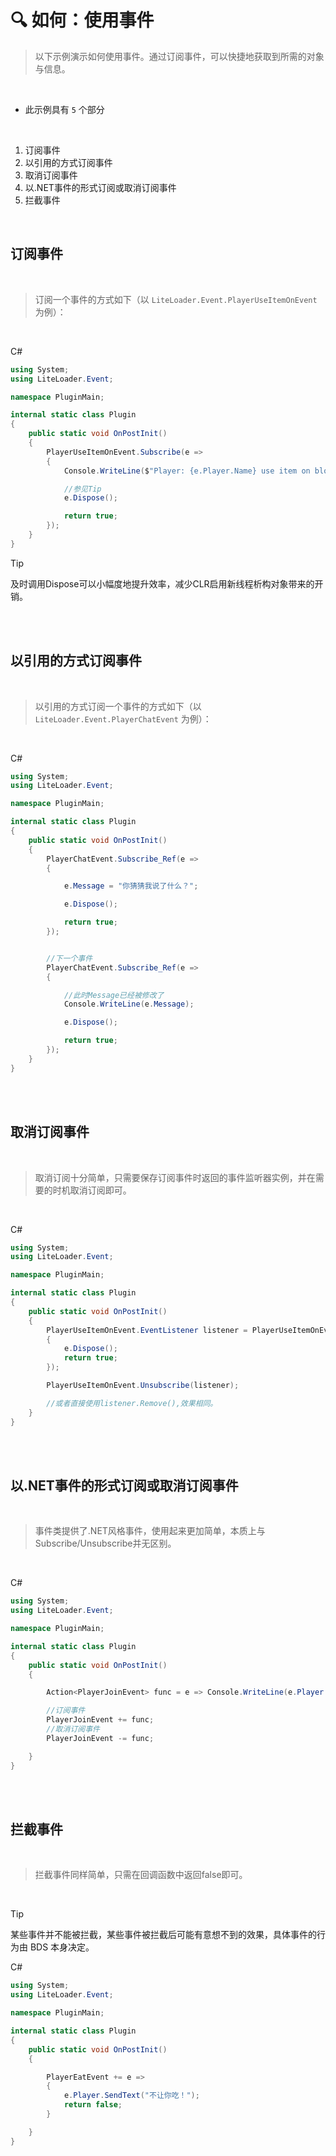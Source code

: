 # 🔍 如何：使用事件

>以下示例演示如何使用事件。通过订阅事件，可以快捷地获取到所需的对象与信息。

<br>

- 此示例具有 `5` 个部分

<br>

1. 订阅事件
2. 以引用的方式订阅事件
3. 取消订阅事件
4. 以.NET事件的形式订阅或取消订阅事件
5. 拦截事件

<br>

## 订阅事件

<br>

>订阅一个事件的方式如下（以 `LiteLoader.Event.PlayerUseItemOnEvent` 为例）：

<br>

C#
```cs
using System;
using LiteLoader.Event;

namespace PluginMain;

internal static class Plugin
{
    public static void OnPostInit()
    {
        PlayerUseItemOnEvent.Subscribe(e => 
        {
            Console.WriteLine($"Player: {e.Player.Name} use item on block: {e.BlockInstance.Position}");

            //参见Tip
            e.Dispose();

            return true;
        });
    }
}
```

>[!TIP]
>
>及时调用Dispose可以小幅度地提升效率，减少CLR启用新线程析构对象带来的开销。

<br>

<br>

## 以引用的方式订阅事件

<br>

>以引用的方式订阅一个事件的方式如下（以 `LiteLoader.Event.PlayerChatEvent` 为例）：

<br>

C#
```cs
using System;
using LiteLoader.Event;

namespace PluginMain;

internal static class Plugin
{
    public static void OnPostInit()
    {
        PlayerChatEvent.Subscribe_Ref(e => 
        {

            e.Message = "你猜猜我说了什么？";

            e.Dispose();

            return true;
        });


        //下一个事件
        PlayerChatEvent.Subscribe_Ref(e => 
        {

            //此时Message已经被修改了
            Console.WriteLine(e.Message);

            e.Dispose();

            return true;
        });
    }
}
```

<br>

<br>

## 取消订阅事件

<br>

>取消订阅十分简单，只需要保存订阅事件时返回的事件监听器实例，并在需要的时机取消订阅即可。

<br>

C#
```cs
using System;
using LiteLoader.Event;

namespace PluginMain;

internal static class Plugin
{
    public static void OnPostInit()
    {
        PlayerUseItemOnEvent.EventListener listener = PlayerUseItemOnEvent.Subscribe(e => 
        {
            e.Dispose();
            return true;
        });

        PlayerUseItemOnEvent.Unsubscribe(listener);

        //或者直接使用listener.Remove(),效果相同。
    }
}
```

<br>

<br>

## 以.NET事件的形式订阅或取消订阅事件

<br>

>事件类提供了.NET风格事件，使用起来更加简单，本质上与Subscribe/Unsubscribe并无区别。

<br>

C#
```cs
using System;
using LiteLoader.Event;

namespace PluginMain;

internal static class Plugin
{
    public static void OnPostInit()
    {

        Action<PlayerJoinEvent> func = e => Console.WriteLine(e.Player.Name);

        //订阅事件
        PlayerJoinEvent += func;
        //取消订阅事件
        PlayerJoinEvent -= func;

    }
}
```

<br>

<br>

## 拦截事件

<br>

>拦截事件同样简单，只需在回调函数中返回false即可。

<br>

>[!TIP]
>
>某些事件并不能被拦截，某些事件被拦截后可能有意想不到的效果，具体事件的行为由 BDS 本身决定。

C#
```cs
using System;
using LiteLoader.Event;

namespace PluginMain;

internal static class Plugin
{
    public static void OnPostInit()
    {

        PlayerEatEvent += e =>
        {
            e.Player.SendText("不让你吃！");
            return false;
        }

    }
}
```

